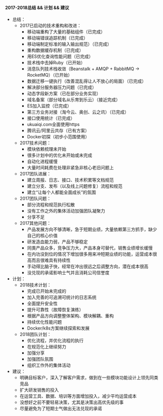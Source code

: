 #### 2017-2018总结 && 计划 && 建议
- 总结：
	- 2017已启动的技术重构和改进：
		- 移动端重构了大量的基础组件（已完成）
		- 移动端错误追踪机制（已完成）
		- 移动端制定标准的输入输出规范）（已完成）
		- 重构数据缓存机制（已完成）
		- 用ES优化查询性能问题（已完成）
		- 技术栈中去掉Ruby（已开始）
		- 消息队列技术栈收敛（Beanstalk + AMQP + RabbitMQ -> RocketMQ）（已开始）
		- 数据迁移一键执行（改善混乱得让人不放心的局面）（已完成）
		- 解决部分服务器压力问题（已完成）
		- 动态字段新方案（已在部分业务实现）
		- 域名备案（部分域名从乐育到乐云）（接近完成）
		- ES加入监控（已完成）
		- 第三方业务对接（淘今云、奥创、云之讯）（已完成）
		- 接口使用统计（已完成）
		- ukuaiqi.com全面使用https
		- 腾讯云/阿里云共存（已有方案）
		- Docker初探（初步小范围使用）
	- 2017技术问题：
		- 模块依赖梳理未开始
		- 很多计划中的优化未开始或未完成
		- 自动化进程缓慢
		- 大量时间耗费在处理非紧急非核心老旧问题上
	- 2017团队进展：
		- 建立周报、日志、接口、技术积累等文档规范
		- 建立分支、发布（以及线上问题修复）流程和规范
		- 建立“让每个人都能全面成长”的氛围
	- 2017团队问题：
		- 部分流程和规范执行松散
		- 没有工作之外的集体活动加强团队凝聚力
		- 分享不足
	- 2017其他问题：
		- 产品发展方向不够清晰，急于短期业绩，大量依赖第三方抓手，缺少自己的核心价值
		- 研发造血能力弱，产品不够稳定
		- 同类产品众多，竞争压力大，产品本身可替代，销售业绩增长缓慢
		- 在内功没到位的情况下增加很多用来冲短期业绩的功能，运营成本很高而且很难具有持续性
		- 手动得比脑子快，经常在冲出很远之后调整方向，潜在成本很高
		- 没兑现的承诺影响士气并且消耗公司信誉度
- 计划：
	- 2018技术计划：
		- 完成已开始未完成的
		- 加入完善的可追溯可统计的日志系统
		- 全面提升安全性
		- 提升可靠性（故障恢复演练）
		- 根据产品方向调整整体架构、模块解耦、重构
		- 持续优化性能问题
		- Docker/k8s方案继续探索和发展
	- 2018团队计划：
		- 优化流程，并优化流程的执行
		- 在规范化上继续努力
		- 加强分享
		- 加强团队氛围
		- 组织工作外的集体活动
- 建议：
	- 明确目标客户，深入了解客户需求，做到在一些模块功能设计上领先同类竞品
	- 扩大研发销售的投入
	- 在运营工具、数据、培训等方面增加投入，减少平均运营成本
	- 没想好之前不要轻易决策，尤其是决策出高优先级的事
	- 尽量避免为了短期士气做出无法兑现的承诺
